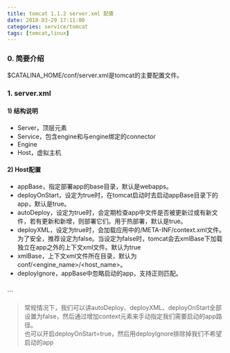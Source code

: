 ```yaml
---
title: tomcat 1.1.2 server.xml 配置
date: 2018-03-29 17:11:00
categories: service/tomcat
tags: [tomcat,linux]
---
```


### 0. 简要介绍
$CATALINA_HOME/conf/server.xml是tomcat的主要配置文件。  

### 1. server.xml
#### 1) 结构说明
- Server，顶层元素
- Service，包含engine和与engine绑定的connector
- Engine
- Host，虚拟主机

#### 2) Host配置
- appBase，指定部署app的base目录，默认是webapps。
- deployOnStart，设定为true时，在tomcat启动时去启动appBase目录下的app，默认是true。
- autoDeploy，设定为true时，会定期检查app中文件是否被更新过或有新文件，若有更新和新增，则部署它们。用于热部署，默认是true。
- deployXML，设定为true时，会加载应用中的/META-INF/context.xml文件。为了安全，推荐设定为false。当设定为false时，tomcat会去xmlBase下加载独立在app之外的上下文xml文件。默认为true
- xmlBase，上下文xml文件所在目录，默认为conf/<engine_name>/<host_name>。
- deployIgnore，appBase中忽略启动的app，支持正则匹配。
>``` xml
<Host deployIgnore=".*ROOT.*|.*host.*|.*manager.*|.*docs.*|.*example.*" />
```

> 常规情况下，我们可以讲autoDeploy、deployXML、deployOnStart全部设置为false，然后通过增加context元素来手动指定我们需要启动的app路径。  
也可以开启deployOnStart=true，然后用deployIgnore排除掉我们不希望启动的app
